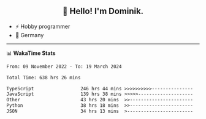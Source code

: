 <h2 align="center">👋 Hello! I'm Dominik.</h2>

- ⚡ Hobby programmer
- 📍 Germany

---
📊 **WakaTime Stats**
<!--START_SECTION:waka-->

```txt
From: 09 November 2022 - To: 19 March 2024

Total Time: 638 hrs 26 mins

TypeScript                 246 hrs 44 mins >>>>>>>>>>---------------   38.65 %
JavaScript                 139 hrs 38 mins >>>>>--------------------   21.87 %
Other                      43 hrs 20 mins  >>-----------------------   06.79 %
Python                     38 hrs 18 mins  >>-----------------------   06.00 %
JSON                       34 hrs 13 mins  >------------------------   05.36 %
```

<!--END_SECTION:waka-->
